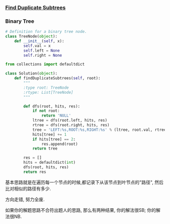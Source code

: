 ### [Find Duplicate Subtrees](https://leetcode.com/problems/find-duplicate-subtrees/)


### Binary Tree


```Python
# Definition for a binary tree node.
class TreeNode(object):
    def __init__(self, x):
        self.val = x
        self.left = None
        self.right = None

from collections import defaultdict

class Solution(object):
    def findDuplicateSubtrees(self, root):
        """
        :type root: TreeNode
        :rtype: List[TreeNode]
        """

        def dfs(root, hits, res):
            if not root:
                return 'NULL'
            ltree = dfs(root.left, hits, res)
            rtree = dfs(root.right, hits, res)
            tree = 'LEFT:%s,ROOT:%s,RIGHT:%s' % (ltree, root.val, rtree)
            hits[tree] += 1
            if hits[tree] == 2:
                res.append(root)
            return tree

        res = []
        hits = defaultdict(int)
        dfs(root, hits, res)
        return res
```

基本思路就是在遍历每一个节点的时候,都记录下从该节点到叶节点的"路径", 然后比对相似的路径有多少.

方向走错, 努力全废.

如果你的解题思路不合符出题人的思路, 那么有两种结果, 你的解法很SB; 你的解法很NB.
